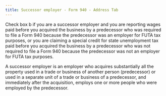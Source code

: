 ```yaml
---
title: Successor employer - Form 940 - Address Tab
---
```



Check box b if you are a successor employer and you are reporting wages  paid before you acquired the business by a predecessor who was required  to file a Form 940 because the predecessor was an employer for FUTA tax  purposes, or you are claiming a special credit for state unemployment  tax paid before you acquired the business by a predecessor who was not  required to file a Form 940 because the predecessor was not an employer  for FUTA tax purposes.


A successor employer is an employer who acquires substantially all the  property used in a trade or business of another person (predecessor) or  used in a separate unit of a trade or business of a predecessor, and immediately  after the acquisition, employs one or more people who were employed by  the predecessor.
